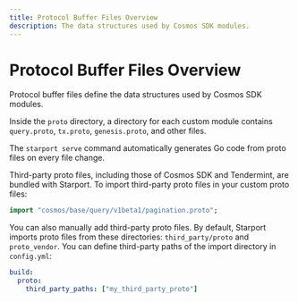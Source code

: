 ```yaml
---
title: Protocol Buffer Files Overview
description: The data structures used by Cosmos SDK modules.
---
```


# Protocol Buffer Files Overview

Protocol buffer files define the data structures used by Cosmos SDK modules.

Inside the `proto` directory, a directory for each custom module contains `query.proto`, `tx.proto`, `genesis.proto`, and other files.

The `starport serve` command automatically generates Go code from proto files on every file change.

Third-party proto files, including those of Cosmos SDK and Tendermint, are bundled with Starport. To import third-party proto files in your custom proto files:

```proto
import "cosmos/base/query/v1beta1/pagination.proto";
```

You can also manually add third-party proto files. By default, Starport imports proto files from these directories: `third_party/proto` and `proto_vendor`. You can define third-party paths of the import directory in `config.yml`:

```yaml
build:
  proto:
    third_party_paths: ["my_third_party_proto"]
```

